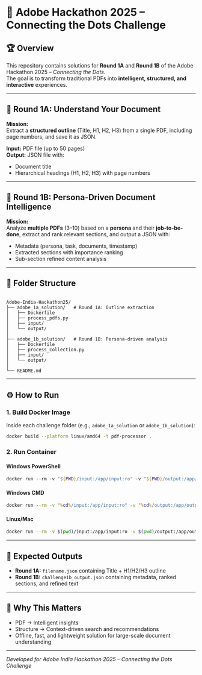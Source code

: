 # 📘 Adobe Hackathon 2025 – Connecting the Dots Challenge

## 🏆 Overview
This repository contains solutions for **Round 1A** and **Round 1B** of the Adobe Hackathon 2025 – *Connecting the Dots*.  
The goal is to transform traditional PDFs into **intelligent, structured, and interactive** experiences.

---

## 🔹 Round 1A: Understand Your Document
**Mission:**  
Extract a **structured outline** (Title, H1, H2, H3) from a single PDF, including page numbers, and save it as JSON.

**Input:** PDF file (up to 50 pages)  
**Output:** JSON file with:
- Document title  
- Hierarchical headings (H1, H2, H3) with page numbers  

---

## 🔹 Round 1B: Persona-Driven Document Intelligence
**Mission:**  
Analyze **multiple PDFs** (3–10) based on a **persona** and their **job-to-be-done**, extract and rank relevant sections, and output a JSON with:
- Metadata (persona, task, documents, timestamp)  
- Extracted sections with importance ranking  
- Sub-section refined content analysis  

---

## 📂 Folder Structure
```

Adobe-India-Hackathon25/
├── adobe_1a_solution/   # Round 1A: Outline extraction
│   ├── Dockerfile
│   ├── process_pdfs.py
│   ├── input/
│   └── output/
│
├── adobe_1b_solution/   # Round 1B: Persona-driven analysis
│   ├── Dockerfile
│   ├── process_collection.py
│   ├── input/
│   └── output/
│
└── README.md

````

---

## ⚙️ How to Run

### 1. Build Docker Image
Inside each challenge folder (e.g., `adobe_1a_solution` or `adobe_1b_solution`):
```bash
docker build --platform linux/amd64 -t pdf-processor .
````

### 2. Run Container

#### **Windows PowerShell**

```powershell
docker run --rm -v "${PWD}/input:/app/input:ro" -v "${PWD}/output:/app/output" --network none pdf-processor
```

#### **Windows CMD**

```cmd
docker run --rm -v "%cd%/input:/app/input:ro" -v "%cd%/output:/app/output" --network none pdf-processor
```

#### **Linux/Mac**

```bash
docker run --rm -v $(pwd)/input:/app/input:ro -v $(pwd)/output:/app/output --network none pdf-processor
```

---

## 🏁 Expected Outputs

* **Round 1A:** `filename.json` containing Title + H1/H2/H3 outline
* **Round 1B:** `challenge1b_output.json` containing metadata, ranked sections, and refined text

---

## 🚀 Why This Matters

* PDF → Intelligent insights
* Structure → Context-driven search and recommendations
* Offline, fast, and lightweight solution for large-scale document understanding

---

*Developed for Adobe India Hackathon 2025 – Connecting the Dots Challenge*

